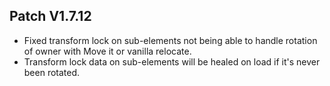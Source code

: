 ﻿## Patch V1.7.12
* Fixed transform lock on sub-elements not being able to handle rotation of owner with Move it or vanilla relocate.
* Transform lock data on sub-elements will be healed on load if it's never been rotated. 